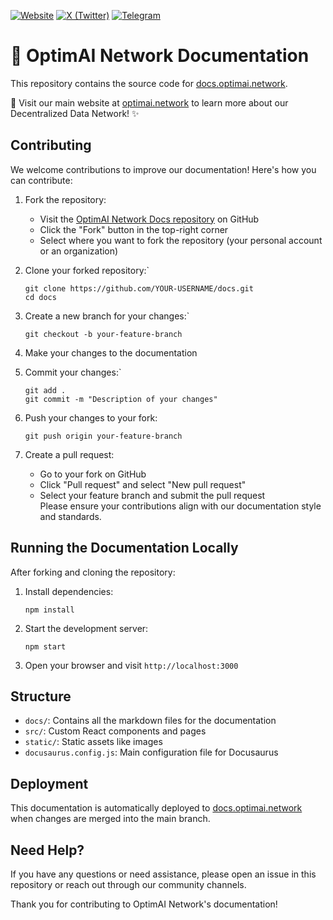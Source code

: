 [![Website](https://img.shields.io/badge/website-000000?style=for-the-badge&logo=About.me&logoColor=white)](https://optimai.network/?utm_source=github_docs) [![X (Twitter)](https://img.shields.io/badge/X-000000?style=for-the-badge&logo=x&logoColor=white)](https://x.com/optimainetwork) [![Telegram](https://img.shields.io/badge/Telegram-2CA5E0?style=for-the-badge&logo=telegram&logoColor=white)](https://t.me/OptimAINetwork)
# 🌟 OptimAI Network Documentation

This repository contains the source code for [docs.optimai.network](https://docs.optimai.network/).

🔗 Visit our main website at [optimai.network](https://optimai.network) to learn more about our Decentralized Data Network! ✨

## Contributing   

We welcome contributions to improve our documentation! Here's how you can contribute:   
1. Fork the repository:  
	- Visit the [OptimAI Network Docs repository](https://github.com/optimainetwork/docs) on GitHub 
	- Click the "Fork" button in the top-right corner 
	- Select where you want to fork the repository (your personal account or an organization)   
2. Clone your forked repository:`

    ```
    git clone https://github.com/YOUR-USERNAME/docs.git
    cd docs
3. Create a new branch for your changes:`
	```
	git checkout -b your-feature-branch
	```

4. Make your changes to the documentation  
5. Commit your changes:`
	```
	git add . 
	git commit -m "Description of your changes"
6. Push your changes to your fork:
	```
	git push origin your-feature-branch
7. Create a pull request: 
	- Go to your fork on GitHub 
	- Click "Pull request" and select "New pull request" 
	- Select your feature branch and submit the pull request   
	Please ensure your contributions align with our documentation style and standards. 

## Running the Documentation Locally   
After forking and cloning the repository:   
1. Install dependencies:
	```
	npm install
2. Start the development server:
	```
	npm start
3. Open your browser and visit `http://localhost:3000`   

## Structure   
- `docs/`: Contains all the markdown files for the documentation 
- `src/`: Custom React components and pages 
- `static/`: Static assets like images 
- `docusaurus.config.js`: Main configuration file for Docusaurus   

## Deployment   
This documentation is automatically deployed to [docs.optimai.network](https://docs.optimai.network) when changes are merged into the main branch.   

## Need Help?   
If you have any questions or need assistance, please open an issue in this repository or reach out through our community channels.  
 
Thank you for contributing to OptimAI Network's documentation!